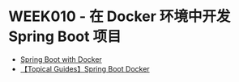 # WEEK010 - 在 Docker 环境中开发 Spring Boot 项目

* [Spring Boot with Docker](https://spring.io/guides/gs/spring-boot-docker/)
* [【Topical Guides】Spring Boot Docker](https://spring.io/guides/topicals/spring-boot-docker/)